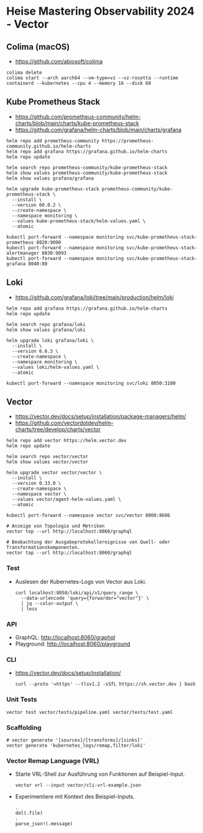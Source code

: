 # Heise Mastering Observability 2024 - Vector

## Colima (macOS)

- <https://github.com/abiosoft/colima>

``` shell
colima delete
colima start --arch aarch64 --vm-type=vz --vz-rosetta --runtime containerd --kubernetes --cpu 4 --memory 16 --disk 60
```

## Kube Prometheus Stack

- <https://github.com/prometheus-community/helm-charts/blob/main/charts/kube-prometheus-stack>
- <https://github.com/grafana/helm-charts/blob/main/charts/grafana>

``` shell
helm repo add prometheus-community https://prometheus-community.github.io/helm-charts
helm repo add grafana https://grafana.github.io/helm-charts
helm repo update

helm search repo prometheus-community/kube-prometheus-stack
helm show values prometheus-community/kube-prometheus-stack
helm show values grafana/grafana

helm upgrade kube-prometheus-stack prometheus-community/kube-prometheus-stack \
  --install \
  --version 60.0.2 \
  --create-namespace \
  --namespace monitoring \
  --values kube-prometheus-stack/helm-values.yaml \
  --atomic

kubectl port-forward --namespace monitoring svc/kube-prometheus-stack-prometheus 8020:9090
kubectl port-forward --namespace monitoring svc/kube-prometheus-stack-alertmanager 8030:9093
kubectl port-forward --namespace monitoring svc/kube-prometheus-stack-grafana 8040:80
```

## Loki

- <https://github.com/grafana/loki/tree/main/production/helm/loki>

``` shell
helm repo add grafana https://grafana.github.io/helm-charts
helm repo update

helm search repo grafana/loki
helm show values grafana/loki

helm upgrade loki grafana/loki \
  --install \
  --version 6.6.3 \
  --create-namespace \
  --namespace monitoring \
  --values loki/helm-values.yaml \
  --atomic

kubectl port-forward --namespace monitoring svc/loki 8050:3100
```

## Vector

- <https://vector.dev/docs/setup/installation/package-managers/helm/>
- <https://github.com/vectordotdev/helm-charts/tree/develop/charts/vector>

``` shell
helm repo add vector https://helm.vector.dev
helm repo update

helm search repo vector/vector
helm show values vector/vector

helm upgrade vector vector/vector \
  --install \
  --version 0.33.0 \
  --create-namespace \
  --namespace vector \
  --values vector/agent-helm-values.yaml \
  --atomic

kubectl port-forward --namespace vector svc/vector 8060:8686

# Anzeige von Topologie und Metriken
vector top --url http://localhost:8060/graphql

# Beobachtung der Ausgabeprotokollereignisse von Quell- oder Transformationskomponenten.
vector tap --url http://localhost:8060/graphql
```

### Test

- Auslesen der Kubernetes-Logs von Vector aus Loki.

  ``` shell
  curl localhost:8050/loki/api/v1/query_range \
    --data-urlencode 'query={forwarder="vector"}' \
    | jq --color-output \
    | less
  ```

### API

- GraphQL: <http://localhost:8060/graphql>
- Playground: <http://localhost:8060/playground>

### CLI

- <https://vector.dev/docs/setup/installation/>

  ``` shell
  curl --proto '=https' --tlsv1.2 -sSfL https://sh.vector.dev | bash
  ```

### Unit Tests

``` shell
vector test vector/tests/pipeline.yaml vector/tests/test.yaml
```

### Scaffolding

``` shell
# vector generate '[sources]/[transforms]/[sinks]'
vector generate 'kubernetes_logs/remap,filter/loki'
```

### Vector Remap Language (VRL)

- Starte VRL-Shell zur Ausführung von Funktionen auf Beispiel-Input.

  ``` shell
  vector vrl --input vector/cli-vrl-example.json
  ```

- Experimentiere mit Kontext des Beispiel-Inputs.

  ``` shell
  .
  del(.file)
  .
  parse_json!(.message)
  ```
